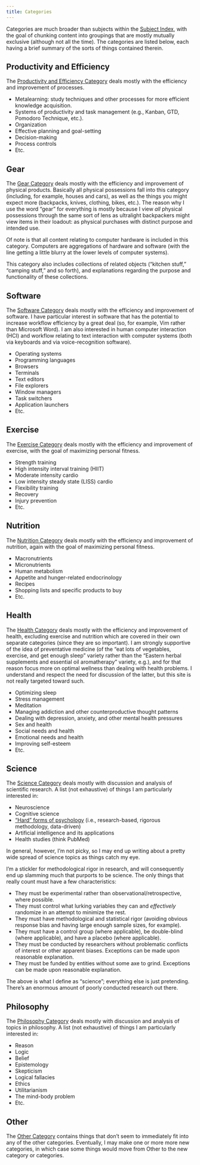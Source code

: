 ```yaml
---
title: Categories
---
```


Categories are much broader than subjects within the [Subject Index](/subject-index), with the goal of chunking content into groupings that are mostly mutually exclusive (although not all the time). The categories are listed below, each having a brief summary of the sorts of things contained therein.

## Productivity and Efficiency

The [Productivity and Efficiency Category](/categories/productivity-and-efficiency) deals mostly with the efficiency and improvement of processes.

* Metalearning: study techniques and other processes for more efficient knowledge acquisition.
* Systems of productivity and task management (e.g., Kanban, GTD, Pomodoro Technique, etc.).
* Organization
* Effective planning and goal-setting
* Decision-making
* Process controls
* Etc.

## Gear

The [Gear Category](/categories/gear) deals mostly with the efficiency and improvement of physical products. Basically all physical possessions fall into this category (including, for example, houses and cars), as well as the things you might expect more (backpacks, knives, clothing, bikes, etc.). The reason why I use the word “gear” for everything is mostly because I view *all* physical possessions through the same sort of lens as ultralight backpackers might view items in their loadout: as physical purchases with distinct purpose and intended use.

Of note is that all content relating to computer hardware is included in this category. Computers are aggregations of hardware and software (with the line getting a little blurry at the lower levels of computer systems).

This category also includes collections of related objects (“kitchen stuff,” “camping stuff,” and so forth), and explanations regarding the purpose and functionality of these collections.

## Software

The [Software Category](/categories/software) deals mostly with the efficiency and improvement of software. I have particular interest in software that has the potential to increase workflow efficiency by a great deal (so, for example, Vim rather than Microsoft Word). I am also interested in human computer interaction (HCI) and workflow relating to text interaction with computer systems (both via keyboards and via voice-recognition software).

* Operating systems
* Programming languages
* Browsers
* Terminals
* Text editors
* File explorers
* Window managers
* Task switchers
* Application launchers
* Etc.


## Exercise

The [Exercise Category](/categories/exercise) deals mostly with the efficiency and improvement of exercise, with the goal of maximizing personal fitness.

* Strength training
* High intensity interval training (HIIT)
* Moderate intensity cardio
* Low intensity steady state (LISS) cardio
* Flexibility training
* Recovery
* Injury prevention
* Etc.

## Nutrition

The [Nutrition Category](/categories/nutrition) deals mostly with the efficiency and improvement of nutrition, again with the goal of maximizing personal fitness.

* Macronutrients
* Micronutrients
* Human metabolism
* Appetite and hunger-related endocrinology
* Recipes
* Shopping lists and specific products to buy
* Etc.

## Health 

The [Health Category](/categories/health) deals mostly with the efficiency and improvement of health, excluding exercise and nutrition which are covered in their own separate categories (since they are so important). I am strongly supportive of the idea of preventative medicine (of the “eat lots of vegetables, exercise, and get enough sleep” variety rather than the “Eastern herbal supplements and essential oil aromatherapy” variety, e.g.), and for that reason focus more on optimal wellness than dealing with health problems. I understand and respect the need for discussion of the latter, but this site is not really targeted toward such.

* Optimizing sleep
* Stress management
* Meditation
* Managing addiction and other counterproductive thought patterns
* Dealing with depression, anxiety, and other mental health pressures
* Sex and health
* Social needs and health
* Emotional needs and health
* Improving self-esteem
* Etc.

## Science

The [Science Category](/categories/science) deals mostly with discussion and analysis of scientific research. A list (not exhaustive) of things I am particularly interested in:

* Neuroscience
* Cognitive science
* [“Hard” forms of psychology](https://dictionary.apa.org/hard-psychology) (i.e., research-based, rigorous methodology, data-driven)
* Artificial intelligence and its applications
* Health studies (think PubMed)

In general, however, I’m not picky, so I may end up writing about a pretty wide spread of science topics as things catch my eye.

I’m a stickler for methodological rigor in research, and will consequently end up slamming much that purports to be science. The only things that really count must have a few characteristics:

* They must be experimental rather than observational/retrospective, where possible.
* They must control what lurking variables they can and *effectively* randomize in an attempt to minimize the rest.
* They must have methodological and statistical rigor (avoiding obvious response bias and having large enough sample sizes, for example).
* They must have a control group (where applicable), be double-blind (where applicable), and have a placebo (where applicable).
* They must be conducted by researchers without problematic conflicts of interest or other apparent biases. Exceptions can be made upon reasonable explanation.
* They must be funded by entities without some axe to grind. Exceptions can be made upon reasonable explanation.

The above is what I define as “science”; everything else is just pretending. There’s an enormous amount of poorly conducted research out there.

## Philosophy

The [Philosophy Category](/categories/philosophy) deals mostly with discussion and analysis of topics in philosophy. A list (not exhaustive) of things I am particularly interested in:

* Reason
* Logic
* Belief
* Epistemology
* Skepticism
* Logical fallacies
* Ethics
* Utilitarianism
* The mind-body problem
* Etc.

## Other

The [Other Category](/categories/other) contains things that don’t seem to immediately fit into any of the other categories. Eventually, I may make one or more more new categories, in which case some things would move from Other to the new category or categories.
